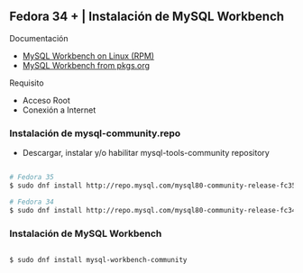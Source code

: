 
## Fedora 34 + | Instalación de MySQL Workbench

Documentación
- [MySQL Workbench on Linux (RPM)](https://dev.mysql.com/doc/workbench/en/wb-installing-linux.html#wb-installing-linux-installing-rpm)
- [MySQL Workbench from pkgs.org](https://pkgs.org/search/?q=mysql-workbench)

Requisito
- Acceso Root
- Conexión a Internet


### Instalación de mysql-community.repo

- Descargar, instalar y/o habilitar mysql-tools-community repository

```sh

# Fedora 35
$ sudo dnf install http://repo.mysql.com/mysql80-community-release-fc35.rpm

# Fedora 34
$ sudo dnf install http://repo.mysql.com/mysql80-community-release-fc34.rpm

```

### Instalación de MySQL Workbench

```sh

$ sudo dnf install mysql-workbench-community

```
